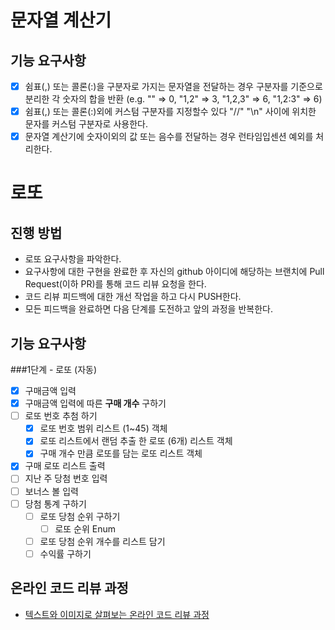# 문자열 계산기
## 기능 요구사항
* [x] 쉼표(,) 또는 콜론(:)을 구분자로 가지는 문자열을 전달하는 경우 구분자를 기준으로 분리한 각 숫자의 합을 반환 (e.g. "" => 0, "1,2" => 3, "1,2,3" => 6, "1,2:3" => 6)
* [x] 쉼표(,) 또는 콜론(:)외에 커스텀 구분자를 지정할수 있다
 "//" "\n" 사이에 위치한 문자를 커스텀 구분자로 사용한다.
* [x] 문자열 계산기에 숫자이외의 값 또는 음수를 전달하는 경우 런타임입센션 예외를 처리한다.
# 로또
## 진행 방법
* 로또 요구사항을 파악한다.
* 요구사항에 대한 구현을 완료한 후 자신의 github 아이디에 해당하는 브랜치에 Pull Request(이하 PR)를 통해 코드 리뷰 요청을 한다.
* 코드 리뷰 피드백에 대한 개선 작업을 하고 다시 PUSH한다.
* 모든 피드백을 완료하면 다음 단계를 도전하고 앞의 과정을 반복한다.

## 기능 요구사항
###1단계 - 로또 (자동)
*[x] 구매금액 입력
*[x] 구매금액 입력에 따른 <b>구매 개수</b> 구하기
*[ ] 로또 번호 추첨 하기
  *[x] 로또 번호 범위 리스트 (1~45) 객체 
  *[x] 로또 리스트에서 랜덤 추출 한 로또 (6개) 리스트 객체
  *[x] 구매 개수 만큼 로또를 담는 로또 리스트 객체
*[x] 구매 로또 리스트 출력
*[ ] 지난 주 당첨 번호 입력
*[ ] 보너스 볼 입력
*[ ] 당첨 통계 구하기
  *[ ] 로또 당첨 순위 구하기
    *[ ] 로또 순위 Enum
  *[ ] 로또 당첨 순위 개수를 리스트 담기
  *[ ] 수익률 구하기
## 온라인 코드 리뷰 과정
* [텍스트와 이미지로 살펴보는 온라인 코드 리뷰 과정](https://github.com/next-step/nextstep-docs/tree/master/codereview)
